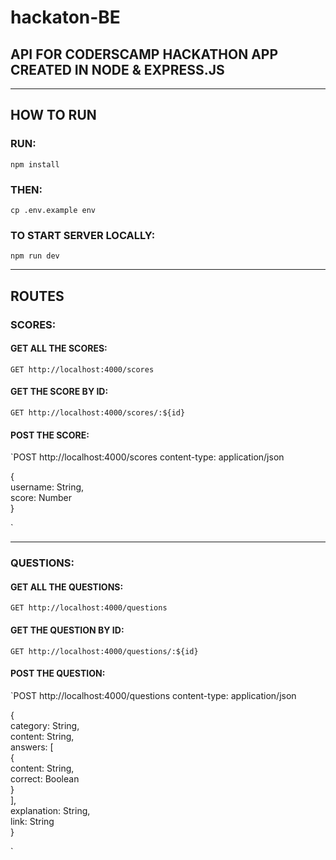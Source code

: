# hackaton-BE

## API FOR CODERSCAMP HACKATHON APP CREATED IN NODE & EXPRESS.JS

---

## HOW TO RUN

### RUN:

`npm install`

### THEN:

`cp .env.example env`

### TO START SERVER LOCALLY:

`npm run dev`

---

## ROUTES

### SCORES:

#### GET ALL THE SCORES:

`GET http://localhost:4000/scores`

#### GET THE SCORE BY ID:

`GET http://localhost:4000/scores/:${id}`

#### POST THE SCORE:

`POST http://localhost:4000/scores
content-type: application/json

{<br>
    username: String,<br>
    score: Number<br>
}<br>

`

---

### QUESTIONS:

#### GET ALL THE QUESTIONS:

`GET http://localhost:4000/questions`

#### GET THE QUESTION BY ID:

`GET http://localhost:4000/questions/:${id}`

#### POST THE QUESTION:

`POST http://localhost:4000/questions
content-type: application/json

{<br>
    category: String,<br>
    content: String,<br>
    answers: [<br>
        {<br>
            content: String,<br>
            correct: Boolean<br>
        }<br>
    ],<br>
    explanation: String,<br>
    link: String<br>
}<br>

`
